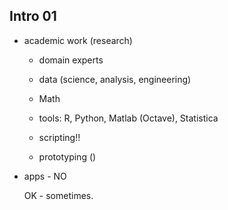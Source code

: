 ## Intro 01

*   academic work (research)

    *   domain experts
    
    *   data (science, analysis, engineering)

    *   Math

    *   tools: R, Python, Matlab (Octave), Statistica

    *   scripting!!

    *   prototyping ()

   *   apps - NO 

        OK - sometimes.
    
 
